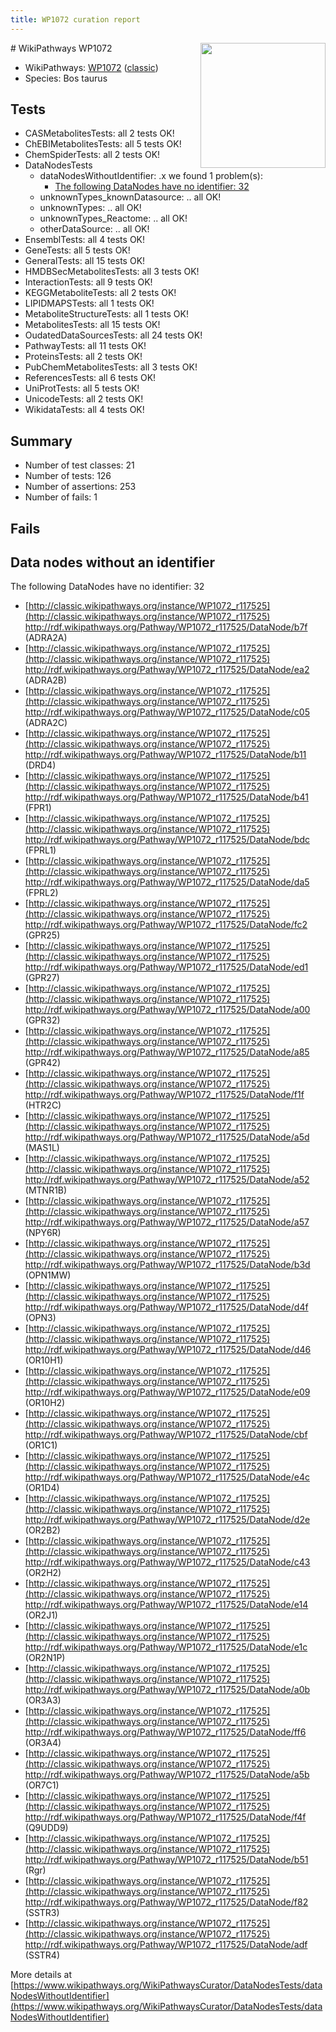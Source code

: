 ```yaml
---
title: WP1072 curation report
---
```


<img style="float: right; width: 200px" src="https://upload.wikimedia.org/wikipedia/commons/thumb/8/83/Wplogo_with_text_500.png/640px-Wplogo_with_text_500.png" />
# WikiPathways WP1072

* WikiPathways: [WP1072](https://wikipathways.org/pathways/WP1072) ([classic](https://classic.wikipathways.org/instance/WP1072))
* Species: Bos taurus
## Tests
* CASMetabolitesTests: all 2 tests OK!
* ChEBIMetabolitesTests: all 5 tests OK!
* ChemSpiderTests: all 2 tests OK!
* DataNodesTests
    * dataNodesWithoutIdentifier: .x we found 1 problem(s):
        * [The following DataNodes have no identifier: 32](#8792c4d0)
    * unknownTypes_knownDatasource: .. all OK!
    * unknownTypes: .. all OK!
    * unknownTypes_Reactome: .. all OK!
    * otherDataSource: .. all OK!
* EnsemblTests: all 4 tests OK!
* GeneTests: all 5 tests OK!
* GeneralTests: all 15 tests OK!
* HMDBSecMetabolitesTests: all 3 tests OK!
* InteractionTests: all 9 tests OK!
* KEGGMetaboliteTests: all 2 tests OK!
* LIPIDMAPSTests: all 1 tests OK!
* MetaboliteStructureTests: all 1 tests OK!
* MetabolitesTests: all 15 tests OK!
* OudatedDataSourcesTests: all 24 tests OK!
* PathwayTests: all 11 tests OK!
* ProteinsTests: all 2 tests OK!
* PubChemMetabolitesTests: all 3 tests OK!
* ReferencesTests: all 6 tests OK!
* UniProtTests: all 5 tests OK!
* UnicodeTests: all 2 tests OK!
* WikidataTests: all 4 tests OK!


## Summary

* Number of test classes: 21
* Number of tests: 126
* Number of assertions: 253
* Number of fails: 1

## Fails

<a name="8792c4d0" />

## Data nodes without an identifier

The following DataNodes have no identifier: 32

* [http://classic.wikipathways.org/instance/WP1072_r117525](http://classic.wikipathways.org/instance/WP1072_r117525) http://rdf.wikipathways.org/Pathway/WP1072_r117525/DataNode/b7f (ADRA2A)
* [http://classic.wikipathways.org/instance/WP1072_r117525](http://classic.wikipathways.org/instance/WP1072_r117525) http://rdf.wikipathways.org/Pathway/WP1072_r117525/DataNode/ea2 (ADRA2B)
* [http://classic.wikipathways.org/instance/WP1072_r117525](http://classic.wikipathways.org/instance/WP1072_r117525) http://rdf.wikipathways.org/Pathway/WP1072_r117525/DataNode/c05 (ADRA2C)
* [http://classic.wikipathways.org/instance/WP1072_r117525](http://classic.wikipathways.org/instance/WP1072_r117525) http://rdf.wikipathways.org/Pathway/WP1072_r117525/DataNode/b11 (DRD4)
* [http://classic.wikipathways.org/instance/WP1072_r117525](http://classic.wikipathways.org/instance/WP1072_r117525) http://rdf.wikipathways.org/Pathway/WP1072_r117525/DataNode/b41 (FPR1)
* [http://classic.wikipathways.org/instance/WP1072_r117525](http://classic.wikipathways.org/instance/WP1072_r117525) http://rdf.wikipathways.org/Pathway/WP1072_r117525/DataNode/bdc (FPRL1)
* [http://classic.wikipathways.org/instance/WP1072_r117525](http://classic.wikipathways.org/instance/WP1072_r117525) http://rdf.wikipathways.org/Pathway/WP1072_r117525/DataNode/da5 (FPRL2)
* [http://classic.wikipathways.org/instance/WP1072_r117525](http://classic.wikipathways.org/instance/WP1072_r117525) http://rdf.wikipathways.org/Pathway/WP1072_r117525/DataNode/fc2 (GPR25)
* [http://classic.wikipathways.org/instance/WP1072_r117525](http://classic.wikipathways.org/instance/WP1072_r117525) http://rdf.wikipathways.org/Pathway/WP1072_r117525/DataNode/ed1 (GPR27)
* [http://classic.wikipathways.org/instance/WP1072_r117525](http://classic.wikipathways.org/instance/WP1072_r117525) http://rdf.wikipathways.org/Pathway/WP1072_r117525/DataNode/a00 (GPR32)
* [http://classic.wikipathways.org/instance/WP1072_r117525](http://classic.wikipathways.org/instance/WP1072_r117525) http://rdf.wikipathways.org/Pathway/WP1072_r117525/DataNode/a85 (GPR42)
* [http://classic.wikipathways.org/instance/WP1072_r117525](http://classic.wikipathways.org/instance/WP1072_r117525) http://rdf.wikipathways.org/Pathway/WP1072_r117525/DataNode/f1f (HTR2C)
* [http://classic.wikipathways.org/instance/WP1072_r117525](http://classic.wikipathways.org/instance/WP1072_r117525) http://rdf.wikipathways.org/Pathway/WP1072_r117525/DataNode/a5d (MAS1L)
* [http://classic.wikipathways.org/instance/WP1072_r117525](http://classic.wikipathways.org/instance/WP1072_r117525) http://rdf.wikipathways.org/Pathway/WP1072_r117525/DataNode/a52 (MTNR1B)
* [http://classic.wikipathways.org/instance/WP1072_r117525](http://classic.wikipathways.org/instance/WP1072_r117525) http://rdf.wikipathways.org/Pathway/WP1072_r117525/DataNode/a57 (NPY6R)
* [http://classic.wikipathways.org/instance/WP1072_r117525](http://classic.wikipathways.org/instance/WP1072_r117525) http://rdf.wikipathways.org/Pathway/WP1072_r117525/DataNode/b3d (OPN1MW)
* [http://classic.wikipathways.org/instance/WP1072_r117525](http://classic.wikipathways.org/instance/WP1072_r117525) http://rdf.wikipathways.org/Pathway/WP1072_r117525/DataNode/d4f (OPN3)
* [http://classic.wikipathways.org/instance/WP1072_r117525](http://classic.wikipathways.org/instance/WP1072_r117525) http://rdf.wikipathways.org/Pathway/WP1072_r117525/DataNode/d46 (OR10H1)
* [http://classic.wikipathways.org/instance/WP1072_r117525](http://classic.wikipathways.org/instance/WP1072_r117525) http://rdf.wikipathways.org/Pathway/WP1072_r117525/DataNode/e09 (OR10H2)
* [http://classic.wikipathways.org/instance/WP1072_r117525](http://classic.wikipathways.org/instance/WP1072_r117525) http://rdf.wikipathways.org/Pathway/WP1072_r117525/DataNode/cbf (OR1C1)
* [http://classic.wikipathways.org/instance/WP1072_r117525](http://classic.wikipathways.org/instance/WP1072_r117525) http://rdf.wikipathways.org/Pathway/WP1072_r117525/DataNode/e4c (OR1D4)
* [http://classic.wikipathways.org/instance/WP1072_r117525](http://classic.wikipathways.org/instance/WP1072_r117525) http://rdf.wikipathways.org/Pathway/WP1072_r117525/DataNode/d2e (OR2B2)
* [http://classic.wikipathways.org/instance/WP1072_r117525](http://classic.wikipathways.org/instance/WP1072_r117525) http://rdf.wikipathways.org/Pathway/WP1072_r117525/DataNode/c43 (OR2H2)
* [http://classic.wikipathways.org/instance/WP1072_r117525](http://classic.wikipathways.org/instance/WP1072_r117525) http://rdf.wikipathways.org/Pathway/WP1072_r117525/DataNode/e14 (OR2J1)
* [http://classic.wikipathways.org/instance/WP1072_r117525](http://classic.wikipathways.org/instance/WP1072_r117525) http://rdf.wikipathways.org/Pathway/WP1072_r117525/DataNode/e1c (OR2N1P)
* [http://classic.wikipathways.org/instance/WP1072_r117525](http://classic.wikipathways.org/instance/WP1072_r117525) http://rdf.wikipathways.org/Pathway/WP1072_r117525/DataNode/a0b (OR3A3)
* [http://classic.wikipathways.org/instance/WP1072_r117525](http://classic.wikipathways.org/instance/WP1072_r117525) http://rdf.wikipathways.org/Pathway/WP1072_r117525/DataNode/ff6 (OR3A4)
* [http://classic.wikipathways.org/instance/WP1072_r117525](http://classic.wikipathways.org/instance/WP1072_r117525) http://rdf.wikipathways.org/Pathway/WP1072_r117525/DataNode/a5b (OR7C1)
* [http://classic.wikipathways.org/instance/WP1072_r117525](http://classic.wikipathways.org/instance/WP1072_r117525) http://rdf.wikipathways.org/Pathway/WP1072_r117525/DataNode/f4f (Q9UDD9)
* [http://classic.wikipathways.org/instance/WP1072_r117525](http://classic.wikipathways.org/instance/WP1072_r117525) http://rdf.wikipathways.org/Pathway/WP1072_r117525/DataNode/b51 (Rgr)
* [http://classic.wikipathways.org/instance/WP1072_r117525](http://classic.wikipathways.org/instance/WP1072_r117525) http://rdf.wikipathways.org/Pathway/WP1072_r117525/DataNode/f82 (SSTR3)
* [http://classic.wikipathways.org/instance/WP1072_r117525](http://classic.wikipathways.org/instance/WP1072_r117525) http://rdf.wikipathways.org/Pathway/WP1072_r117525/DataNode/adf (SSTR4)


More details at [https://www.wikipathways.org/WikiPathwaysCurator/DataNodesTests/dataNodesWithoutIdentifier](https://www.wikipathways.org/WikiPathwaysCurator/DataNodesTests/dataNodesWithoutIdentifier)

